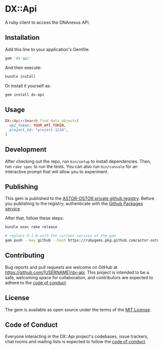# DX::Api

A ruby client to access the DNAnexus API.

## Installation

Add this line to your application's Gemfile:

```ruby
gem 'dx-api'
```

And then execute:

```bash
bundle install
```

Or install it yourself as:

```bash
gem install dx-api
```

## Usage

```ruby
DX::Api::Search.find_data_objects(
  api_token: YOUR_API_TOKEN,
  project_id: "project-1234",
)
```

## Development

After checking out the repo, run `bin/setup` to install dependencies. Then, run `rake spec` to run the tests. You can also run `bin/console` for an interactive prompt that will allow you to experiment.

## Publishing

This gem is published to the [ASTOR-OSTOR private github registry](https://github.com/astor-ostor). Before you publishing to the registry, authenticate with the [Github Packages service](https://docs.github.com/en/packages/using-github-packages-with-your-projects-ecosystem/configuring-rubygems-for-use-with-github-packages#authenticating-to-github-packages).

After that, follow these steps:

```bash
bundle exec rake release

# replace 0.1.0 with the current version of the gem
gem push --key github --host https://rubygems.pkg.github.com/astor-ostor dx-api-0.1.0.gem
```

## Contributing

Bug reports and pull requests are welcome on GitHub at https://github.com/[USERNAME]/dx-api. This project is intended to be a safe, welcoming space for collaboration, and contributors are expected to adhere to the [code of conduct](https://github.com/astor-ostor/dx-api/blob/main/CODE_OF_CONDUCT.md).

## License

The gem is available as open source under the terms of the [MIT License](https://opensource.org/licenses/MIT).

## Code of Conduct

Everyone interacting in the DX::Api project's codebases, issue trackers, chat rooms and mailing lists is expected to follow the [code of conduct](https://github.com/[USERNAME]/dx-api/blob/main/CODE_OF_CONDUCT.md).
